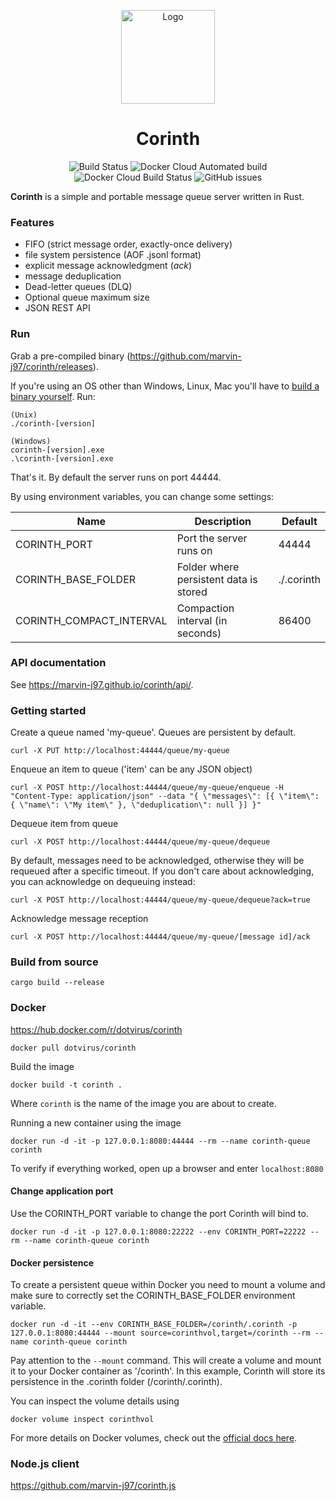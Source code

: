 <p align="center">
   <img width="150" src="https://raw.githubusercontent.com/marvin-j97/corinth/dev/assets/favicon.png" alt="Logo">
</p>

<h1 align="center">Corinth</h1>

<p align="center">
  <img src="https://github.com/marvin-j97/corinth/workflows/Unit%20tests/badge.svg" alt="Build Status">
  <img alt="Docker Cloud Automated build" src="https://img.shields.io/docker/cloud/automated/dotvirus/corinth">
  <img alt="Docker Cloud Build Status" src="https://img.shields.io/docker/cloud/build/dotvirus/corinth">
  <img alt="GitHub issues" src="https://img.shields.io/github/issues-raw/marvin-j97/corinth">
</p>

**Corinth** is a simple and portable message queue server written in Rust.

### Features

- FIFO (strict message order, exactly-once delivery)
- file system persistence (AOF .jsonl format)
- explicit message acknowledgment (*ack*)
- message deduplication
- Dead-letter queues (DLQ)
- Optional queue maximum size
- JSON REST API

### Run

Grab a pre-compiled binary (https://github.com/marvin-j97/corinth/releases).

If you're using an OS other than Windows, Linux, Mac you'll have to [build a binary yourself](#build-from-source).
Run:

```
(Unix)
./corinth-[version]

(Windows)
corinth-[version].exe
.\corinth-[version].exe
```

That's it. By default the server runs on port 44444.

By using environment variables, you can change some settings:

| Name                     | Description                            | Default    |
| ------------------------ | -------------------------------------- | ---------- |
| CORINTH_PORT             | Port the server runs on                | 44444      |
| CORINTH_BASE_FOLDER      | Folder where persistent data is stored | ./.corinth |
| CORINTH_COMPACT_INTERVAL | Compaction interval (in seconds)       | 86400      |

### API documentation

See https://marvin-j97.github.io/corinth/api/.

### Getting started

Create a queue named 'my-queue'. Queues are persistent by default.

```
curl -X PUT http://localhost:44444/queue/my-queue
```

Enqueue an item to queue ('item' can be any JSON object)

```
curl -X POST http://localhost:44444/queue/my-queue/enqueue -H "Content-Type: application/json" --data "{ \"messages\": [{ \"item\": { \"name\": \"My item\" }, \"deduplication\": null }] }"
```

Dequeue item from queue

```
curl -X POST http://localhost:44444/queue/my-queue/dequeue
```

By default, messages need to be acknowledged, otherwise they will be requeued after a specific timeout. If you don't care about acknowledging, you can acknowledge on dequeuing instead:

```
curl -X POST http://localhost:44444/queue/my-queue/dequeue?ack=true
```

Acknowledge message reception

```
curl -X POST http://localhost:44444/queue/my-queue/[message id]/ack
```

### Build from source

```
cargo build --release
```

### Docker

https://hub.docker.com/r/dotvirus/corinth

```
docker pull dotvirus/corinth
```

Build the image

```
docker build -t corinth .
```

Where `corinth` is the name of the image you are about to create.

Running a new container using the image

```
docker run -d -it -p 127.0.0.1:8080:44444 --rm --name corinth-queue corinth
```

To verify if everything worked, open up a browser and enter `localhost:8080`

#### Change application port

Use the CORINTH_PORT variable to change the port Corinth will bind to.

```
docker run -d -it -p 127.0.0.1:8080:22222 --env CORINTH_PORT=22222 --rm --name corinth-queue corinth
```

#### Docker persistence

To create a persistent queue within Docker you need to mount a volume and make sure to correctly set the CORINTH_BASE_FOLDER environment variable.

```
docker run -d -it --env CORINTH_BASE_FOLDER=/corinth/.corinth -p 127.0.0.1:8080:44444 --mount source=corinthvol,target=/corinth --rm --name corinth-queue corinth
```

Pay attention to the `--mount` command. This will create a volume and mount it to your Docker container as '/corinth'. In this example, Corinth will store its persistence in the .corinth folder (/corinth/.corinth).

You can inspect the volume details using

```
docker volume inspect corinthvol
```

For more details on Docker volumes, check out the [official docs here](https://docs.docker.com/storage/volumes/#start-a-container-with-a-volume).

### Node.js client

https://github.com/marvin-j97/corinth.js
